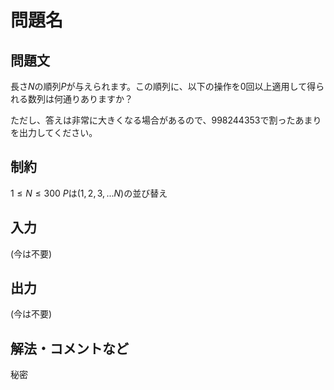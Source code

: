 

# 問題名

## 問題文

長さ$N$の順列$P$が与えられます。この順列に、以下の操作を$0$回以上適用して得られる数列は何通りありますか？

ただし、答えは非常に大きくなる場合があるので、$998244353$で割ったあまりを出力してください。



## 制約

$1 \leq N \leq 300$
$P$は$(1, 2, 3, ... N)$の並び替え

## 入力
(今は不要)

## 出力
(今は不要)


## 解法・コメントなど
秘密


